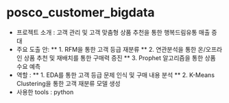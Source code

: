 # posco_customer_bigdata
* 프로젝트 소개 : 고객 관리 및 고객 맞춤형 상품 추천을 통한 행복드림유통 매출 증대
* 주요 도출 안:
** 1. RFM을 통한 고객 등급 재분류
** 2. 연관분석을 통한 온/오프라인 상품 추천 및 재배치를 통한 구매력 증진
** 3. Prophet 알고리즘을 통한 상품 수요 예측 
* 역할 :
** 1. EDA를 통한 고객 등급 문제 인식 및 구매 내용 분석
** 2. K-Means Clustering을 통한 고객 재분류 모델 생성
* 사용한 tools : python
